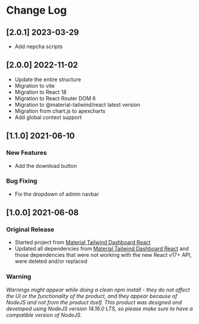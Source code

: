 # Change Log

## [2.0.1] 2023-03-29

- Add nepcha scripts

## [2.0.0] 2022-11-02

- Update the entire structure
- Migration to vite
- Migration to React 18
- Migration to React Router DOM 6
- Migration to @material-tailwind/react latest version
- Migration from chart.js to apexcharts
- Add global context support

## [1.1.0] 2021-06-10

### New Features

- Add the download button

### Bug Fixing

- Fix the dropdown of admin navbar

## [1.0.0] 2021-06-08

### Original Release

- Started project from [Material Tailwind Dashboard React](https://www.creative-tim.com/product/material-tailwind-dashboard-react?ref=changelog-mtdr)
- Updated all dependencies from [Material Tailwind Dashboard React](https://www.creative-tim.com/product/material-tailwind-dashboard-react?ref=changelog-mtdr) and those dependencies that were not working with the new React v17+ API, were deleted and/or replaced

### Warning

_Warnings might appear while doing a clean npm install - they do not affect the UI or the functionality of the product, and they appear because of NodeJS and not from the product itself._
_This product was designed and developed using NodeJS version 14.16.0 LTS, so please make sure to have a compatible version of NodeJS._
